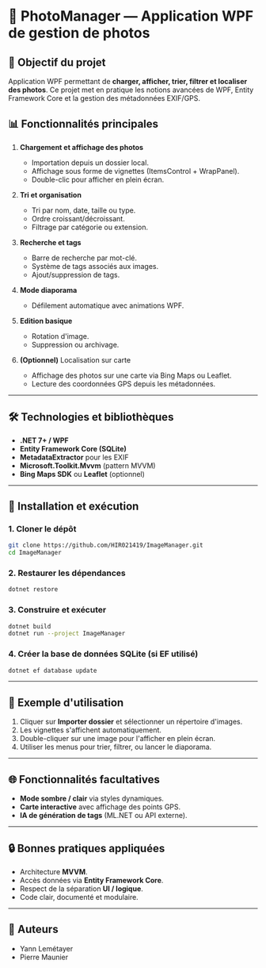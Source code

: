 # 📸 PhotoManager — Application WPF de gestion de photos

## 🔎 Objectif du projet

Application WPF permettant de **charger, afficher, trier, filtrer et localiser des photos**. Ce projet met en pratique les notions avancées de WPF, Entity Framework Core et la gestion des métadonnées EXIF/GPS.

## 📊 Fonctionnalités principales

1. **Chargement et affichage des photos**

    * Importation depuis un dossier local.
    * Affichage sous forme de vignettes (ItemsControl + WrapPanel).
    * Double-clic pour afficher en plein écran.

2. **Tri et organisation**

    * Tri par nom, date, taille ou type.
    * Ordre croissant/décroissant.
    * Filtrage par catégorie ou extension.

3. **Recherche et tags**

    * Barre de recherche par mot-clé.
    * Système de tags associés aux images.
    * Ajout/suppression de tags.

4. **Mode diaporama**

    * Défilement automatique avec animations WPF.

5. **Edition basique**

    * Rotation d'image.
    * Suppression ou archivage.

6. **(Optionnel)** Localisation sur carte

    * Affichage des photos sur une carte via Bing Maps ou Leaflet.
    * Lecture des coordonnées GPS depuis les métadonnées.

---

## 🛠️ Technologies et bibliothèques

* **.NET 7+ / WPF**
* **Entity Framework Core (SQLite)**
* **MetadataExtractor** pour les EXIF
* **Microsoft.Toolkit.Mvvm** (pattern MVVM)
* **Bing Maps SDK** ou **Leaflet** (optionnel)

---

## 🔧 Installation et exécution

### 1. Cloner le dépôt

```bash
git clone https://github.com/HIR021419/ImageManager.git
cd ImageManager
```

### 2. Restaurer les dépendances

```bash
dotnet restore
```

### 3. Construire et exécuter

```bash
dotnet build
dotnet run --project ImageManager
```

### 4. Créer la base de données SQLite (si EF utilisé)

```bash
dotnet ef database update
```

---

## 🔖 Exemple d'utilisation

1. Cliquer sur **Importer dossier** et sélectionner un répertoire d'images.
2. Les vignettes s'affichent automatiquement.
3. Double-cliquer sur une image pour l'afficher en plein écran.
4. Utiliser les menus pour trier, filtrer, ou lancer le diaporama.

---

## 🌐 Fonctionnalités facultatives

* **Mode sombre / clair** via styles dynamiques.
* **Carte interactive** avec affichage des points GPS.
* **IA de génération de tags** (ML.NET ou API externe).

---

## 🔒 Bonnes pratiques appliquées

* Architecture **MVVM**.
* Accès données via **Entity Framework Core**.
* Respect de la séparation **UI / logique**.
* Code clair, documenté et modulaire.

---

## 🔄 Auteurs

 - Yann Lemétayer
 - Pierre Maunier
